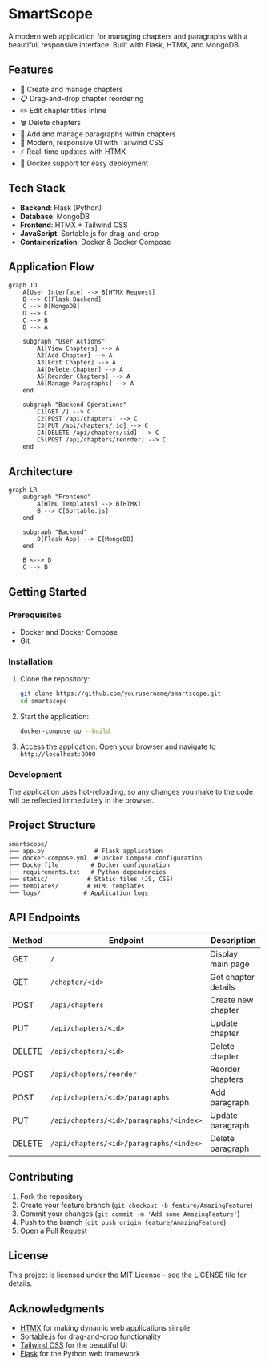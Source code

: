 # SmartScope

A modern web application for managing chapters and paragraphs with a beautiful, responsive interface. Built with Flask, HTMX, and MongoDB.

## Features

- 📝 Create and manage chapters
- 📋 Drag-and-drop chapter reordering
- ✏️ Edit chapter titles inline
- 🗑️ Delete chapters
- 📄 Add and manage paragraphs within chapters
- 🎨 Modern, responsive UI with Tailwind CSS
- ⚡ Real-time updates with HTMX
- 🐳 Docker support for easy deployment

## Tech Stack

- **Backend**: Flask (Python)
- **Database**: MongoDB
- **Frontend**: HTMX + Tailwind CSS
- **JavaScript**: Sortable.js for drag-and-drop
- **Containerization**: Docker & Docker Compose

## Application Flow

```mermaid
graph TD
    A[User Interface] --> B[HTMX Request]
    B --> C[Flask Backend]
    C --> D[MongoDB]
    D --> C
    C --> B
    B --> A

    subgraph "User Actions"
        A1[View Chapters] --> A
        A2[Add Chapter] --> A
        A3[Edit Chapter] --> A
        A4[Delete Chapter] --> A
        A5[Reorder Chapters] --> A
        A6[Manage Paragraphs] --> A
    end

    subgraph "Backend Operations"
        C1[GET /] --> C
        C2[POST /api/chapters] --> C
        C3[PUT /api/chapters/:id] --> C
        C4[DELETE /api/chapters/:id] --> C
        C5[POST /api/chapters/reorder] --> C
    end
```

## Architecture

```mermaid
graph LR
    subgraph "Frontend"
        A[HTML Templates] --> B[HTMX]
        B --> C[Sortable.js]
    end

    subgraph "Backend"
        D[Flask App] --> E[MongoDB]
    end

    B <--> D
    C --> B
```

## Getting Started

### Prerequisites

- Docker and Docker Compose
- Git

### Installation

1. Clone the repository:
   ```bash
   git clone https://github.com/yourusername/smartscope.git
   cd smartscope
   ```

2. Start the application:
   ```bash
   docker-compose up --build
   ```

3. Access the application:
   Open your browser and navigate to `http://localhost:8000`

### Development

The application uses hot-reloading, so any changes you make to the code will be reflected immediately in the browser.

## Project Structure

```
smartscope/
├── app.py              # Flask application
├── docker-compose.yml  # Docker Compose configuration
├── Dockerfile         # Docker configuration
├── requirements.txt   # Python dependencies
├── static/           # Static files (JS, CSS)
├── templates/        # HTML templates
└── logs/            # Application logs
```

## API Endpoints

| Method | Endpoint | Description |
|--------|----------|-------------|
| GET | `/` | Display main page |
| GET | `/chapter/<id>` | Get chapter details |
| POST | `/api/chapters` | Create new chapter |
| PUT | `/api/chapters/<id>` | Update chapter |
| DELETE | `/api/chapters/<id>` | Delete chapter |
| POST | `/api/chapters/reorder` | Reorder chapters |
| POST | `/api/chapters/<id>/paragraphs` | Add paragraph |
| PUT | `/api/chapters/<id>/paragraphs/<index>` | Update paragraph |
| DELETE | `/api/chapters/<id>/paragraphs/<index>` | Delete paragraph |

## Contributing

1. Fork the repository
2. Create your feature branch (`git checkout -b feature/AmazingFeature`)
3. Commit your changes (`git commit -m 'Add some AmazingFeature'`)
4. Push to the branch (`git push origin feature/AmazingFeature`)
5. Open a Pull Request

## License

This project is licensed under the MIT License - see the LICENSE file for details.

## Acknowledgments

- [HTMX](https://htmx.org/) for making dynamic web applications simple
- [Sortable.js](https://github.com/SortableJS/Sortable) for drag-and-drop functionality
- [Tailwind CSS](https://tailwindcss.com/) for the beautiful UI
- [Flask](https://flask.palletsprojects.com/) for the Python web framework 